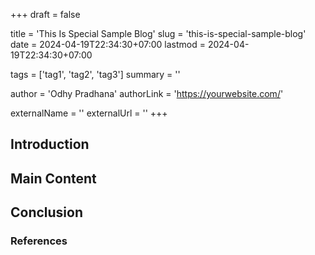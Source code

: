 +++
draft = false

title = 'This Is Special Sample Blog'
slug = 'this-is-special-sample-blog'
date = 2024-04-19T22:34:30+07:00
lastmod = 2024-04-19T22:34:30+07:00

tags = ['tag1', 'tag2', 'tag3']
summary = ''

author = 'Odhy Pradhana'
authorLink = 'https://yourwebsite.com/'

externalName = ''
externalUrl = ''
+++

## Introduction

<!-- Write the introduction here -->

## Main Content

<!-- Write the main content here -->

## Conclusion

<!-- Write the conclusion here -->

### References

<!-- List any references or further readings here -->
